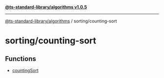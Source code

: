 [**@ts-standard-library/algorithms v1.0.5**](../../README.md)

***

[@ts-standard-library/algorithms](../../modules.md) / sorting/counting-sort

# sorting/counting-sort

## Functions

- [countingSort](functions/countingSort.md)
